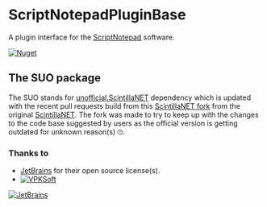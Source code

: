 # ScriptNotepadPluginBase
A plugin interface for the [ScriptNotepad](https://github.com/VPKSoft/ScriptNotepad) software.

[![Nuget](https://img.shields.io/nuget/v/ScriptNotepadPluginBase)](https://www.nuget.org/packages/ScriptNotepadPluginBase/)

## The SUO package
The SUO stands for [unofficial.ScintillaNET](https://www.nuget.org/packages/unofficial.ScintillaNET/) dependency which is updated with the recent pull requests build from this [ScintillaNET fork](https://github.com/VPKSoft/ScintillaNET) from the original [ScintillaNET](https://github.com/jacobslusser/ScintillaNET). The fork was made to try to keep up with the changes to the code base suggested by users as the official version is getting outdated for unknown reason(s) 🙄.

### Thanks to
* [JetBrains](https://www.jetbrains.com/?from=ScriptNotepadPluginBase) for their open source license(s).
* [![VPKSoft](https://circleci.com/gh/VPKSoft/ScriptNotepadPluginBase.svg?style=shield)](https://app.circleci.com/pipelines/github/VPKSoft/ScriptNotepadPluginBase) 

[![JetBrains](http://www.vpksoft.net/site/External/JetBrains/jetbrains.svg)](https://www.jetbrains.com/?from=ScriptNotepadPluginBase)



